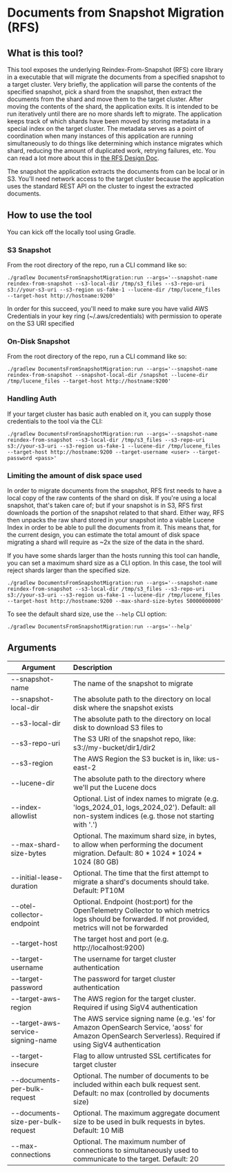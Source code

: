 # Documents from Snapshot Migration (RFS)

## What is this tool?

This tool exposes the underlying Reindex-From-Snapshot (RFS) core library in a executable that will migrate the documents from a specified snapshot to a target cluster.  Very briefly, the application will parse the contents of the specified snapshot, pick a shard from the snapshot, then extract the documents from the shard and move them to the target cluster.  After moving the contents of the shard, the application exits.  It is intended to be run iteratively until there are no more shards left to migrate.  The application keeps track of which shards have been moved by storing metadata in a special index on the target cluster.  The metadata serves as a point of coordination when many instances of this application are running simultaneously to do things like determining which instance migrates which shard, reducing the amount of duplicated work, retrying failures, etc.  You can read a lot more about this in [the RFS Design Doc](../RFS/docs/DESIGN.md).

The snapshot the application extracts the documents from can be local or in S3.  You'll need network access to the target cluster because the application uses the standard REST API on the cluster to ingest the extracted documents.

## How to use the tool

You can kick off the locally tool using Gradle.

### S3 Snapshot

From the root directory of the repo, run a CLI command like so:

```shell
./gradlew DocumentsFromSnapshotMigration:run --args='--snapshot-name reindex-from-snapshot --s3-local-dir /tmp/s3_files --s3-repo-uri s3://your-s3-uri --s3-region us-fake-1 --lucene-dir /tmp/lucene_files --target-host http://hostname:9200'
```

In order for this succeed, you'll need to make sure you have valid AWS Credentials in your key ring (~/.aws/credentials) with permission to operate on the S3 URI specified

### On-Disk Snapshot

From the root directory of the repo, run a CLI command like so:

```shell
./gradlew DocumentsFromSnapshotMigration:run --args='--snapshot-name reindex-from-snapshot --snapshot-local-dir /snapshot --lucene-dir /tmp/lucene_files --target-host http://hostname:9200'
```

### Handling Auth

If your target cluster has basic auth enabled on it, you can supply those credentials to the tool via the CLI:

```shell
./gradlew DocumentsFromSnapshotMigration:run --args='--snapshot-name reindex-from-snapshot --s3-local-dir /tmp/s3_files --s3-repo-uri s3://your-s3-uri --s3-region us-fake-1 --lucene-dir /tmp/lucene_files --target-host http://hostname:9200 --target-username <user> --target-password <pass>'
```

### Limiting the amount of disk space used

In order to migrate documents from the snapshot, RFS first needs to have a local copy of the raw contents of the shard on disk.  If you're using a local snapshot, that's taken care of; but if your snapshot is in S3, RFS first downloads the portion of the snapshot related to that shard.  Either way, RFS then unpacks the raw shard stored in your snapshot into a viable Lucene Index in order to be able to pull the documents from it.  This means that, for the current design, you can estimate the total amount of disk space migrating a shard will require as ~2x the size of the data in the shard.

If you have some shards larger than the hosts running this tool can handle, you can set a maximum shard size as a CLI option.  In this case, the tool will reject shards larger than the specified size.  

```shell
./gradlew DocumentsFromSnapshotMigration:run --args='--snapshot-name reindex-from-snapshot --s3-local-dir /tmp/s3_files --s3-repo-uri s3://your-s3-uri --s3-region us-fake-1 --lucene-dir /tmp/lucene_files --target-host http://hostname:9200 --max-shard-size-bytes 50000000000'
```

To see the default shard size, use the `--help` CLI option:

```shell
./gradlew DocumentsFromSnapshotMigration:run --args='--help'
```

## Arguments
| Argument                          | Description                                                                                                                                              |
|-----------------------------------|:---------------------------------------------------------------------------------------------------------------------------------------------------------|
| --snapshot-name                   | The name of the snapshot to migrate                                                                                                                      |
| --snapshot-local-dir              | The absolute path to the directory on local disk where the snapshot exists                                                                               |
| --s3-local-dir                    | The absolute path to the directory on local disk to download S3 files to                                                                                 |
| --s3-repo-uri                     | The S3 URI of the snapshot repo, like: s3://my-bucket/dir1/dir2                                                                                          |
| --s3-region                       | The AWS Region the S3 bucket is in, like: us-east-2                                                                                                      |
| --lucene-dir                      | The absolute path to the directory where we'll put the Lucene docs                                                                                       |
| --index-allowlist                 | Optional. List of index names to migrate (e.g. 'logs_2024_01, logs_2024_02'). Default: all non-system indices (e.g. those not starting with '.')         |
| --max-shard-size-bytes            | Optional. The maximum shard size, in bytes, to allow when performing the document migration. Default: 80 * 1024 * 1024 * 1024 (80 GB)                    |
| --initial-lease-duration          | Optional. The time that the first attempt to migrate a shard's documents should take. Default: PT10M                                                     |
| --otel-collector-endpoint         | Optional. Endpoint (host:port) for the OpenTelemetry Collector to which metrics logs should be forwarded. If not provided, metrics will not be forwarded |
| --target-host                     | The target host and port (e.g. http://localhost:9200)                                                                                                    |
| --target-username                 | The username for target cluster authentication                                                                                                           |
| --target-password                 | The password for target cluster authentication                                                                                                           |
| --target-aws-region               | The AWS region for the target cluster. Required if using SigV4 authentication                                                                            |
| --target-aws-service-signing-name | The AWS service signing name (e.g. 'es' for Amazon OpenSearch Service, 'aoss' for Amazon OpenSearch Serverless). Required if using SigV4 authentication  |
| --target-insecure                 | Flag to allow untrusted SSL certificates for target cluster                                                                                              |
| --documents-per-bulk-request      | Optional. The number of documents to be included within each bulk request sent. Default: no max (controlled by documents size)                           |
| --documents-size-per-bulk-request | Optional. The maximum aggregate document size to be used in bulk requests in bytes. Default: 10 MiB                                                      |
| --max-connections                 | Optional. The maximum number of connections to simultaneously used to communicate to the target. Default: 20                                             |
